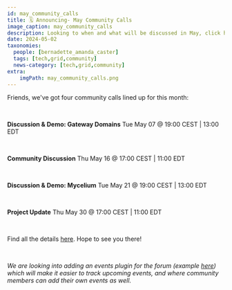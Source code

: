```yaml
---
id: may_community_calls
title: 🗓 Announcing- May Community Calls
image_caption: may_community_calls
description: Looking to when and what will be discussed in May, click here to see the schedule for our community calls. Save the Date. 
date: 2024-05-02
taxonomies:
  people: [bernadette_amanda_caster]
  tags: [tech,grid,community]
  news-category: [tech,grid,community]
extra:
    imgPath: may_community_calls.png
---
```


Friends, we've got four community calls lined up for this month:

<br/>

**Discussion & Demo: Gateway Domains**
Tue May 07 @ 19:00 CEST | 13:00 EDT

<br/>

**Community Discussion**
Thu May 16 @ 17:00 CEST | 11:00 EDT

<br/>

**Discussion & Demo: Mycelium**
Tue May 21 @ 19:00 CEST | 13:00 EDT

</br>

**Project Update**
Thu May 30 @ 17:00 CEST | 11:00 EDT

</br>

Find all the details [here](https://forum.threefold.io/t/community-call-schedule-for-may-2024/4324). Hope to see you there!

</br>

*We are looking into adding an events plugin for the forum (example [here](https://community.coops.tech/calendar)) which will make it easier to track upcoming events, and where community members can add their own events as well.*
